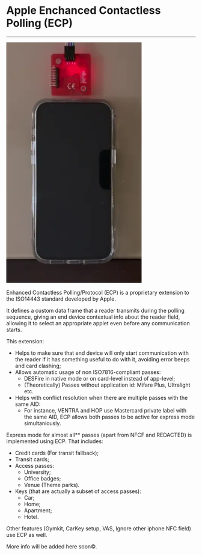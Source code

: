# Apple Enchanced Contactless Polling (ECP)

---

![Video demonstrating ECP](/assets/ECP.DEMO.webp)


Enhanced Contactless Polling/Protocol (ECP) is a proprietary extension to the ISO14443 standard developed by Apple.   

It defines a custom data frame that a reader transmits during the polling sequence, giving an end device contextual info about the reader field, allowing it to select an appropriate applet even before any communication starts.  

This extension:
- Helps to make sure that end device will only start communication with the reader if it has something useful to do with it, avoiding error beeps and card clashing;
- Allows automatic usage of non ISO7816-compliant passes:
  * DESFire in native mode or on card-level instead of app-level;
  * (Theoretically) Passes without application id: Mifare Plus, Ultralight etc.
- Helps with conflict resolution when there are multiple passes with the same AID:
  * For instance, VENTRA and HOP use Mastercard private label with the same AID, ECP allows both passes to be active for express mode simultaniously.


Express mode for almost all** passes (apart from NFCF and REDACTED) is implemented using ECP. That includes:
- Credit cards (For transit fallback);
- Transit cards;
- Access passes:
  - University;
  - Office badges;
  - Venue (Theme parks).
- Keys (that are actually a subset of access passes):
  - Car;
  - Home;
  - Apartment;
  - Hotel.


Other features (Gymkit, CarKey setup, VAS, Ignore other iphone NFC field) use ECP as well.

More info will be added here soon©.

